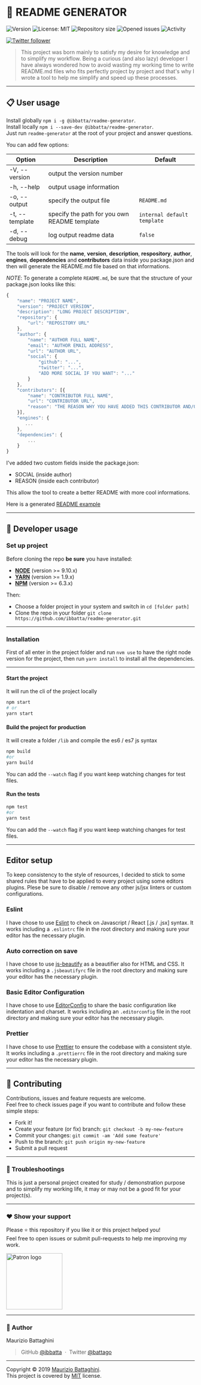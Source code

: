 # **:triangular_flag_on_post: README GENERATOR**

![Version](https://img.shields.io/github/package-json/v/ibbatta/readme-generator.svg)
![License: MIT](https://img.shields.io/github/license/ibbatta/readme-generator.svg)
![Repository size](https://img.shields.io/github/repo-size/ibbatta/readme-generator.svg)
![Opened issues](https://img.shields.io/github/issues/ibbatta/readme-generator.svg)
![Activity](https://img.shields.io/github/commit-activity/m/ibbatta/readme-generator)

[![Twitter follower](https://img.shields.io/twitter/follow/battago.svg?style=social)](https://twitter.com/battago)

> This project was born mainly to satisfy my desire for knowledge and to simplify my workflow. Being a curious (and also lazy) developer I have always wondered how to avoid wasting my working time to write README.md files who fits perfectly project by project and that's why I wrote a tool to help me simplify and speed up these processes.

---

## **:clipboard: User usage**

Install globally `npm i -g @ibbatta/readme-generator`.\
Install locally `npm i --save-dev @ibbatta/readme-generator`.\
Just run `readme-generator` at the root of your project and answer questions.

You can add few options:

| Option         | Description                                  | Default                     |
| -------------- | -------------------------------------------- | --------------------------- |
| -V, --version  | output the version number                    |                             |
| -h, --help     | output usage information                     |                             |
| -o, --output   | specify the output file                      | `README.md`                 |
| -t, --template | specify the path for you own README template | `internal default template` |
| -d, --debug    | log output readme data                       | `false`                     |

The tools will look for the **name**, **version**, **description**, **respository**, **author**, **engines**, **dependencies** and **contributors** data inside you package.json and then will generate the README.md file based on that informations.

_NOTE_: To generate a complete `README.md`, be sure that the structure of your package.json looks like this:

```js
{
    "name": "PROJECT NAME",
    "version": "PROJECT VERSION",
    "description": "LONG PROJECT DESCRIPTION",
    "repository": {
        "url": "REPOSITORY URL"
    },
    "author": {
        "name": "AUTHOR FULL NAME",
        "email": "AUTHOR EMAIL ADDRESS",
        "url": "AUTHOR URL",
        "social": {
            "github": "...",
            "twitter": "...",
            "ADD MORE SOCIAL IF YOU WANT": "..."
        }
    },
    "contributors": [{
        "name": "CONTRIBUTOR FULL NAME",
        "url": "CONTRIBUTOR URL",
        "reason": "THE REASON WHY YOU HAVE ADDED THIS CONTRIBUTOR AND/OR HIS HELP TO THE PROJECT"
    }],
    "engines": {
       ...
    },
    "dependencies": {
        ...
    }
}

```

I've added two custom fields inside the package.json:

- SOCIAL (inside author)
- REASON (inside each contributor)

This allow the tool to create a better README with more cool informations.

Here is a generated [README example](https://github.com/ibbatta/readme-generator/blob/master/EXAMPLE-README.md)

---

## **:wrench: Developer usage**

### **Set up project**

Before cloning the repo **be sure** you have installed:

- [**NODE**](https://www.google.com/search?q=how+to+install+node) (version >= 9.10.x)
- [**YARN**](https://www.google.com/search?q=how+to+install+yarn) (version >= 1.9.x)
- [**NPM**](https://www.google.com/search?q=how+to+install+npm) (version >= 6.3.x)

Then:

- Choose a folder project in your system and switch in `cd [folder path]`
- Clone the repo in your folder `git clone https://github.com/ibbatta/readme-generator.git`

---

### **Installation**

First of all enter in the project folder and run `nvm use` to have the right node version for the project, then run `yarn install` to install all the dependencies.

---

#### Start the project

It will run the cli of the project locally

```bash
npm start
# or
yarn start
```

#### Build the project for production

It will create a folder `/lib` and compile the es6 / es7 js syntax

```bash
npm build
#or
yarn build
```

You can add the `--watch` flag if you want keep watching changes for test files.

#### Run the tests

```bash
npm test
#or
yarn test
```

You can add the `--watch` flag if you want keep watching changes for test files.

---

## **Editor setup**

To keep consistency to the style of resources, I decided to stick to some shared rules that have to be applied to every
project using some editors plugins. Plese be sure to disable / remove any other js/jsx linters or custom configurations.

### Eslint

I have chose to use [Eslint](https://eslint.org/) to check on Javascript / React [.js / .jsx] syntax.
It works including a `.eslintrc` file in the root directory and making sure your editor has the necessary plugin.

### Auto correction on save

I have chose to use [js-beautify](https://github.com/beautify-web/js-beautify/) as a beautifier also for HTML and CSS.
It works including a `.jsbeautifyrc` file in the root directory and making sure your editor has the necessary plugin.

### Basic Editor Configuration

I have chose to use [EditorConfig](https://editorconfig.org/) to share the basic configuration like indentation and
charset.
It works including an `.editorconfig` file in the root directory and making sure your editor has the necessary plugin.

### Prettier

I have chose to use [Prettier](https://prettier.io/) to ensure the codebase with a consistent style.
It works including a `.prettierrc` file in the root directory and making sure your editor has the necessary plugin.

---

## **:handshake: Contributing**

Contributions, issues and feature requests are welcome.\
Feel free to check issues page if you want to contribute and follow these simple steps:

- Fork it!
- Create your feature (or fix) branch: `git checkout -b my-new-feature`
- Commit your changes: `git commit -am 'Add some feature'`
- Push to the branch: `git push origin my-new-feature`
- Submit a pull request

---

### **:anger: Troubleshootings**

This is just a personal project created for study / demonstration purpose and to simplify my working life, it may or may not be a good fit for your project(s).

---

### **:heart: Show your support**

Please :star: this repository if you like it or this project helped you!\
Feel free to open issues or submit pull-requests to help me improving my work.

<a href="https://www.patreon.com/ibbatta" target="_blank">
  <img alt="Patron logo" src="https://c5.patreon.com/external/logo/become_a_patron_button@2x.png" width="150px"/>
</a>

---

### **:robot: Author**

Maurizio Battaghini

> GitHub [@ibbatta](https://github.com/ibbatta) &nbsp;&middot;&nbsp;
> Twitter [@battago](https://twitter.com/battago)

---

Copyright © 2019 [Maurizio Battaghini](https://github.com/ibbatta).\
This project is covered by [MIT](https://github.com/ibbatta/readme-generator/blob/develop/LICENSE) license.
